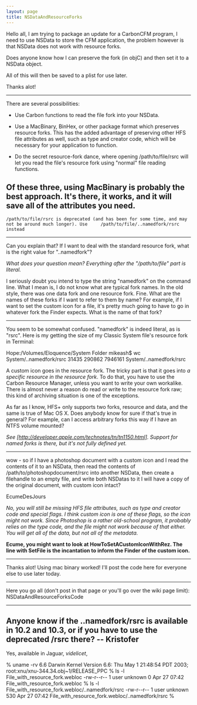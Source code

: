 ```yaml
---
layout: page
title: NSDataAndResourceForks
---
```




Hello all, I am trying to package an update for a CarbonCFM program, I need to use NSData to store the CFM application, the problem however is that NSData does not work with resource forks.

Does anyone know how I can preserve the fork (in objC) and then set it to a NSData object.

All of this will then be saved to a plist for use later.

Thanks alot!

----

There are several possibilities:

- Use Carbon functions to read the file fork into your NSData.

- Use a MacBinary, BinHex, or other package format which preserves resource forks. This has the added advantage of preserving other HFS file attributes as well, such as type and creator code, which will be necessary for your application to function.

- Do the secret resource-fork dance, where opening     /path/to/file/rsrc will let you read the file's resource fork using "normal" file reading functions.

Of these three, using MacBinary is probably the best approach. It's there, it works, and it will save all of the attributes you need.
----
    /path/to/file/rsrc is deprecated (and has been for some time, and may not be around much longer). Use     /path/to/file/..namedfork/rsrc instead

----

Can you explain that?  If I want to deal with the standard resource fork, what is the right value for "..namedfork"?

*What does your question mean? Everything after the "/path/to/file" part is literal.*

I seriously doubt you intend to type the string "namedfork" on the command line.  What I mean is, I do not know what are typical fork names.  In the old style, there was one data fork and one resource fork.  Fine.  What are the names of these forks if I want to refer to them by name?  For example, if I want to set the custom icon for a file, it's pretty much going to have to go in whatever fork the Finder expects.  What is the name of that fork?

----

You seem to be somewhat confused. "namedfork" is indeed literal, as is "rsrc". Here is my getting the size of my Classic System file's resource fork in Terminal:
    
Hope:/Volumes/Eloquence/System Folder mikeash$ wc System/..namedfork/rsrc
   31435  290862 7946161 System/..namedfork/rsrc

A custom icon goes in the resource fork. The tricky part is that it goes into *a specific resource in the resource fork*. To do that, you have to use the Carbon Resource Manager, unless you want to write your own workalike. There is almost never a reason do read or write to the resource fork raw; this kind of archiving situation is one of the exceptions.

As far as I know, HFS+ only supports two forks, resource and data, and the same is true of Mac OS X. Does anybody know for sure if that's true in general? For example, can I access arbitrary forks this way if I have an NTFS volume mounted?

*See [http://developer.apple.com/technotes/tn/tn1150.html]. Support for named forks is there, but it's not fully defined yet.*

----

wow - so if I have a photoshop document with a custom icon and I read the contents of it to an NSData, then read the contents of /path/to/photoshopdocument/rsrc into another NSData, then create a filehandle to an empty file, and write both NSDatas to it I will have a copy of the original document, with custom icon intact?

EcumeDesJours

*No, you will still be missing HFS file attributes, such as type and creator code and special flags. I think custom icon is one of these flags, so the icon might not work. Since Photoshop is a rather old-school program, it probably relies on the type code, and the file might not work because of that either. You will get all of the data, but not all of the metadata.*

**Ecume, you might want to look at HowToSetACustomIconWithRez.  The line with SetFile is the incantation to inform the Finder of the custom icon.**

----

Thanks alot! Using mac binary worked! I'll post the code here for everyone else to use later today.

----

Here you go all (don't post in that page or you'll go over the wiki page limit): NSDataAndResourceForksCode

----

Anyone know if the ..namedfork/rsrc is available in 10.2 and 10.3, or if you have to use the deprecated /rsrc there? -- Kristofer
----
Yes, available in Jaguar, *videlicet*,
    
% uname -rv
6.6 Darwin Kernel Version 6.6: Thu May  1 21:48:54 PDT 2003; root:xnu/xnu-344.34.obj~1/RELEASE_PPC 
% ls -l File_with_resource_fork.webloc 
-rw-r--r--  1 user  unknown  0 Apr 27 07:42 File_with_resource_fork.webloc
% ls -l File_with_resource_fork.webloc/..namedfork/rsrc
-rw-r--r--  1 user  unknown  530 Apr 27 07:42 File_with_resource_fork.webloc/..namedfork/rsrc
% 

